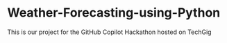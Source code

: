 # Weather-Forecasting-using-Python
This is our project for the GitHub Copilot Hackathon hosted on TechGig
